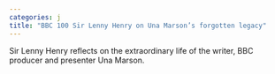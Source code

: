 ```yaml
---
categories: j
title: "BBC 100 Sir Lenny Henry on Una Marson’s forgotten legacy"
---
```

Sir Lenny Henry reflects on the extraordinary life of the writer, BBC producer and presenter Una Marson.